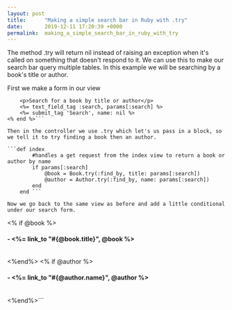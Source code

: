 ```yaml
---
layout: post
title:      "Making a simple search bar in Ruby with .try"
date:       2019-12-11 17:20:39 +0000
permalink:  making_a_simple_search_bar_in_ruby_with_try
---
```



The method .try will return nil instead of raising an exception when it's called on something that doesn't respond to it.
We can use this to make our search bar query multiple tables. In this example we will be searching by a book's title or author. 

First we make a form in our view 

``` <%= form_tag(books_path, method: :get) do %>
    <p>Search for a book by title or author</p> 
    <%= text_field_tag :search, params[:search] %>
    <%= submit_tag 'Search', name: nil %>
<% end %>``` 

Then in the controller we use .try which let's us pass in a block, so we tell it to try finding a book then an author.

```def index 
        #handles a get request from the index view to return a book or author by name
        if params[:search]
            @book = Book.try(:find_by, title: params[:search])
            @author = Author.try(:find_by, name: params[:search])
        end 
    end ```
		
Now we go back to the same view as before and add a little conditional under our search form.

```
<% if @book %>
    <h4> - <%= link_to "#{@book.title}", @book %> </h4>   
<%end%>
<% if @author %> 
    <h4> - <%= link_to "#{@author.name}", @author %> </h4>   
<%end%>```


